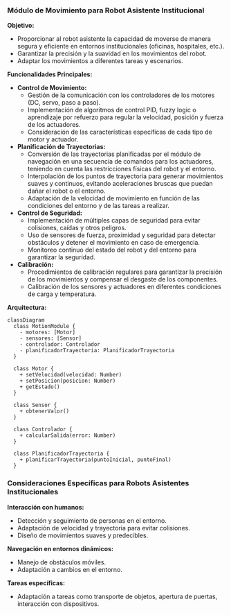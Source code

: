 ### Módulo de Movimiento para Robot Asistente Institucional

**Objetivo:**

- Proporcionar al robot asistente la capacidad de moverse de manera segura y eficiente en entornos institucionales (oficinas, hospitales, etc.).
- Garantizar la precisión y la suavidad en los movimientos del robot.
- Adaptar los movimientos a diferentes tareas y escenarios.

**Funcionalidades Principales:**

* **Control de Movimiento:**
  - Gestión de la comunicación con los controladores de los motores (DC, servo, paso a paso).
  - Implementación de algoritmos de control PID, fuzzy logic o aprendizaje por refuerzo para regular la velocidad, posición y fuerza de los actuadores.
  - Consideración de las características específicas de cada tipo de motor y actuador.
* **Planificación de Trayectorias:**
  - Conversión de las trayectorias planificadas por el módulo de navegación en una secuencia de comandos para los actuadores, teniendo en cuenta las restricciones físicas del robot y el entorno.
  - Interpolación de los puntos de trayectoria para generar movimientos suaves y continuos, evitando aceleraciones bruscas que puedan dañar el robot o el entorno.
  - Adaptación de la velocidad de movimiento en función de las condiciones del entorno y de las tareas a realizar.
* **Control de Seguridad:**
  - Implementación de múltiples capas de seguridad para evitar colisiones, caídas y otros peligros.
  - Uso de sensores de fuerza, proximidad y seguridad para detectar obstáculos y detener el movimiento en caso de emergencia.
  - Monitoreo continuo del estado del robot y del entorno para garantizar la seguridad.
* **Calibración:**
  - Procedimientos de calibración regulares para garantizar la precisión de los movimientos y compensar el desgaste de los componentes.
  - Calibración de los sensores y actuadores en diferentes condiciones de carga y temperatura.

**Arquitectura:**

```mermaid
classDiagram
  class MotionModule {
    - motores: [Motor]
    - sensores: [Sensor]
    - controlador: Controlador
    - planificadorTrayectoria: PlanificadorTrayectoria
  }

  class Motor {
    + setVelocidad(velocidad: Number)
    + setPosicion(posicion: Number)
    + getEstado()
  }

  class Sensor {
    + obtenerValor()
  }

  class Controlador {
    + calcularSalida(error: Number)
  }

  class PlanificadorTrayectoria {
    + planificarTrayectoria(puntoInicial, puntoFinal)
  }
  ```

  ### Consideraciones Específicas para Robots Asistentes Institucionales

**Interacción con humanos:**
- Detección y seguimiento de personas en el entorno.
- Adaptación de velocidad y trayectoria para evitar colisiones.
- Diseño de movimientos suaves y predecibles.

**Navegación en entornos dinámicos:**
- Manejo de obstáculos móviles.
- Adaptación a cambios en el entorno.

**Tareas específicas:**
- Adaptación a tareas como transporte de objetos, apertura de puertas, interacción con dispositivos.

